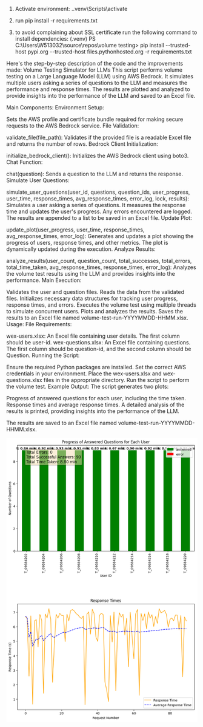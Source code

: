 
1. Activate environment: .\.venv\Scripts\activate

2. run pip install -r requirements.txt

3. to avoid complaining about SSL certificate run the following command to install dependencies:
(.venv) PS C:\Users\W513032\source\repos\volume testing> pip install --trusted-host pypi.org --trusted-host files.pythonhosted.org -r requirements.txt

Here's the step-by-step description of the code and the improvements made:
Volume Testing Simulator for LLMs
This script performs volume testing on a Large Language Model (LLM) using AWS Bedrock. It simulates multiple users asking a series of questions to the LLM and measures the performance and response times. The results are plotted and analyzed to provide insights into the performance of the LLM and saved to an Excel file.

Main Components:
Environment Setup:

Sets the AWS profile and certificate bundle required for making secure requests to the AWS Bedrock service.
File Validation:

validate_file(file_path): Validates if the provided file is a readable Excel file and returns the number of rows.
Bedrock Client Initialization:

initialize_bedrock_client(): Initializes the AWS Bedrock client using boto3.
Chat Function:

chat(question): Sends a question to the LLM and returns the response.
Simulate User Questions:

simulate_user_questions(user_id, questions, question_ids, user_progress, user_time, response_times, avg_response_times, error_log, lock, results): Simulates a user asking a series of questions. It measures the response time and updates the user's progress. Any errors encountered are logged. The results are appended to a list to be saved in an Excel file.
Update Plot:

update_plot(user_progress, user_time, response_times, avg_response_times, error_log): Generates and updates a plot showing the progress of users, response times, and other metrics. The plot is dynamically updated during the execution.
Analyze Results:

analyze_results(user_count, question_count, total_successes, total_errors, total_time_taken, avg_response_times, response_times, error_log): Analyzes the volume test results using the LLM and provides insights into the performance.
Main Execution:

Validates the user and question files.
Reads the data from the validated files.
Initializes necessary data structures for tracking user progress, response times, and errors.
Executes the volume test using multiple threads to simulate concurrent users.
Plots and analyzes the results.
Saves the results to an Excel file named volume-test-run-YYYYMMDD-HHMM.xlsx.
Usage:
File Requirements:

wex-users.xlsx: An Excel file containing user details. The first column should be user-id.
wex-questions.xlsx: An Excel file containing questions. The first column should be question-id, and the second column should be Question.
Running the Script:

Ensure the required Python packages are installed.
Set the correct AWS credentials in your environment.
Place the wex-users.xlsx and wex-questions.xlsx files in the appropriate directory.
Run the script to perform the volume test.
Example Output:
The script generates two plots:

Progress of answered questions for each user, including the time taken.
Response times and average response times.
A detailed analysis of the results is printed, providing insights into the performance of the LLM.

The results are saved to an Excel file named volume-test-run-YYYYMMDD-HHMM.xlsx.

![alt text](image-1.png)